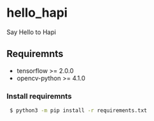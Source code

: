 # hello_hapi
Say Hello to Hapi

## Requiremnts
 - tensorflow >= 2.0.0
 - opencv-python >= 4.1.0
 
### Install requiremnts
 ```bash
  $ python3 -m pip install -r requirements.txt
 ```
 
